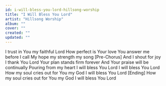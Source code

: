 ```yaml
---
id: i-will-bless-you-lord-hillsong-worship
title: "I Will Bless You Lord"
artist: "Hillsong Worship"
album: ""
cover: ""
created: ""
updated: ""
---
```


I trust in You my faithful Lord
How perfect is Your love
You answer me before I call
My hope my strength my song
[Pre-Chorus]
And I shout for joy I thank You Lord
Your plan stands firm forever
And Your praise will be continually
Pouring from my heart
I will bless You Lord
I will bless You Lord
How my soul cries out for You my God
I will bless You Lord
[Ending]
How my soul cries out for You my God
I will bless You Lord